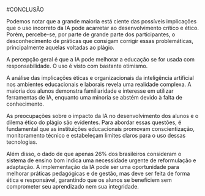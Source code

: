 #CONCLUSÃO

Podemos notar que a grande maioria está ciente das possíveis implicações que o uso incorreto da IA pode acarretar ao desenvolvimento crítico e ético. Porém, percebe-se, por parte de grande parte dos participantes, o desconhecimento de práticas que consigam corrigir essas problemáticas, principalmente aquelas voltadas ao plágio.

A percepção geral é que a IA pode melhorar a educação se for usada com responsabilidade. O uso é visto com bastante otimismo.

A análise das implicações éticas e organizacionais da inteligência artificial nos ambientes educacionais e laborais revela uma realidade complexa. A maioria dos alunos demonstra familiaridade e interesse em utilizar ferramentas de IA, enquanto uma minoria se abstém devido à falta de conhecimento.

As preocupações sobre o impacto da IA no desenvolvimento dos alunos e o dilema ético do plágio são evidentes. Para abordar essas questões, é fundamental que as instituições educacionais promovam conscientização, monitoramento técnico e estabeleçam limites claros para o uso dessas tecnologias.

Além disso, o dado de que apenas 26% dos brasileiros consideram o sistema de ensino bom indica uma necessidade urgente de reformulação e adaptação. A implementação da IA pode ser uma oportunidade para melhorar práticas pedagógicas e de gestão, mas deve ser feita de forma ética e responsável, garantindo que os alunos se beneficiem sem comprometer seu aprendizado nem sua integridade.

